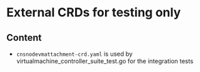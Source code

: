 # External CRDs for testing only

## Content

* `cnsnodevmattachment-crd.yaml` is used by virtualmachine_controller_suite_test.go
 for the integration tests

